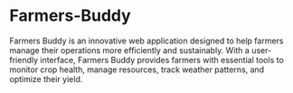 # Farmers-Buddy
Farmers Buddy is an innovative web application designed to help farmers manage their operations more efficiently and sustainably. With a user-friendly interface, Farmers Buddy provides farmers with essential tools to monitor crop health, manage resources, track weather patterns, and optimize their yield.
